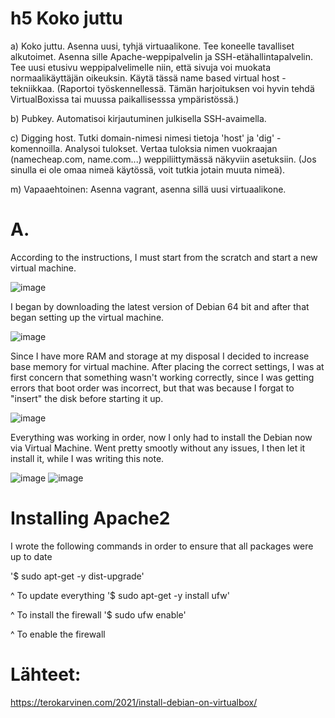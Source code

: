 # h5 Koko juttu

  a) Koko juttu. Asenna uusi, tyhjä virtuaalikone. Tee koneelle tavalliset alkutoimet. Asenna sille Apache-weppipalvelin ja SSH-etähallintapalvelin. Tee uusi etusivu weppipalvelimelle niin, että sivuja voi muokata normaalikäyttäjän oikeuksin. Käytä tässä name based virtual host -tekniikkaa. (Raportoi työskennellessä. Tämän harjoituksen voi hyvin tehdä VirtualBoxissa tai muussa paikallisesssa ympäristössä.)
  
  b) Pubkey. Automatisoi kirjautuminen julkisella SSH-avaimella.
  
  c) Digging host. Tutki domain-nimesi nimesi tietoja 'host' ja 'dig' -komennoilla. Analysoi tulokset. Vertaa tuloksia nimen vuokraajan (namecheap.com, name.com...) weppiliittymässä näkyviin asetuksiin. (Jos sinulla ei ole omaa nimeä käytössä, voit tutkia jotain muuta nimeä).
  
  m) Vapaaehtoinen: Asenna vagrant, asenna sillä uusi virtuaalikone.

  # A.

  According to the instructions, I must start from the scratch and start a new virtual machine. 

![image](https://github.com/PvtPrivacy/Fort-Private/assets/156780345/04edd988-93cc-4e8e-b9bd-2c600bc807ef)

I began by downloading the latest version of Debian 64 bit and after that began setting up the virtual machine.

![image](https://github.com/PvtPrivacy/Fort-Private/assets/156780345/2ad0e511-f1a9-4700-b04e-475f6a7a55e5)

Since I have more RAM and storage at my disposal I decided to increase base memory for virtual machine. After placing the correct settings, I was at first concern that something wasn't working correctly, since I was getting errors that boot order was incorrect, but that was because I forgat to "insert" the disk before starting it up.

![image](https://github.com/PvtPrivacy/Fort-Private/assets/156780345/fa80fb98-e40b-4528-9842-63e5febdee2e)

Everything was working in order, now I only had to install the Debian now via Virtual Machine. Went pretty smootly without any issues, I then let it install it, while I was writing this note.

![image](https://github.com/PvtPrivacy/Fort-Private/assets/156780345/1601a3dc-0717-4d3c-b3cd-3e70442b4b07)
![image](https://github.com/PvtPrivacy/Fort-Private/assets/156780345/08291124-d8c9-4519-921e-e617a0c087cb)

# Installing Apache2 

I wrote the following commands in order to ensure that all packages were up to date

'$ sudo apt-get -y dist-upgrade'

^ To update everything 
'$ sudo apt-get -y install ufw'

^ To install the firewall
'$ sudo ufw enable'

^ To enable the firewall
# Lähteet:

  https://terokarvinen.com/2021/install-debian-on-virtualbox/ 
  
